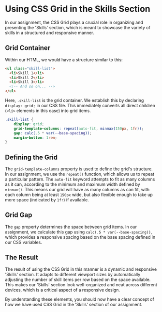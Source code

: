 # Using CSS Grid in the Skills Section

In our assignment, the CSS Grid plays a crucial role in organizing and presenting the 'Skills' section, which is meant to showcase the variety of skills in a structured and responsive manner.

## Grid Container

Within our HTML, we would have a structure similar to this:

```html
<ul class="skill-list">
  <li>Skill 1</li>
  <li>Skill 2</li>
  <li>Skill 3</li>
  <!-- And so on... -->
</ul>
```

Here, `.skill-list` is the grid container. We establish this by declaring `display: grid;` in our CSS file. This immediately converts all direct children (`<li>` elements in this case) into grid items.

```css
.skill-list {
    display: grid;
    grid-template-columns: repeat(auto-fit, minmax(150px, 1fr));
    gap: calc(.5 * var(--base-spacing));
    margin-bottom: 1rem;
}
```

## Defining the Grid

The `grid-template-columns` property is used to define the grid's structure. In our assignment, we use the `repeat()` function, which allows us to repeat a particular pattern. The `auto-fit` keyword attempts to fit as many columns as it can, according to the minimum and maximum width defined by `minmax()`. This means our grid will have as many columns as can fit, with each column being at least `150px` wide, but also flexible enough to take up more space (indicated by `1fr`) if available.

## Grid Gap

The `gap` property determines the space between grid items. In our assignment, we calculate this gap using `calc(.5 * var(--base-spacing))`, which provides a responsive spacing based on the base spacing defined in our CSS variables.

## The Result

The result of using the CSS Grid in this manner is a dynamic and responsive 'Skills' section. It adapts to different viewport sizes by automatically adjusting the number of skill items per row based on the space available. This makes our 'Skills' section look well-organized and neat across different devices, which is a critical aspect of a responsive design.

By understanding these elements, you should now have a clear concept of how we have used CSS Grid in the 'Skills' section of our assignment.

